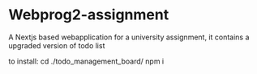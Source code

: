 # Webprog2-assignment

A Nextjs based webapplication for a university assignment, it contains a upgraded version of todo list

to install:
cd ./todo_management_board/
npm i
